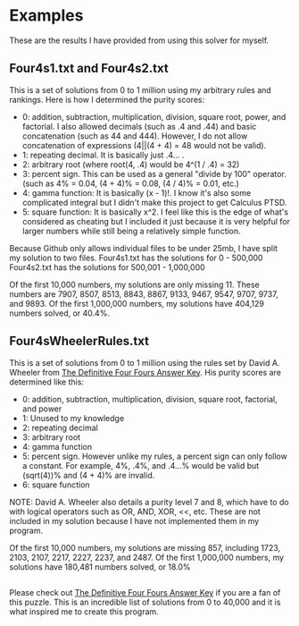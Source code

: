 # Examples
These are the results I have provided from using this solver for myself.
## Four4s1.txt and Four4s2.txt
This is a set of solutions from 0 to 1 million using my arbitrary rules and rankings. Here is how I determined the purity scores:
* 0: addition, subtraction, multiplication, division, square root, power, and factorial. I also allowed decimals (such as .4 and .44) and basic concatenation (such as 44 and 444). However, I do not allow concatenation of expressions (4||(4 + 4) = 48 would not be valid).
* 1: repeating decimal. It is basically just .4... .
* 2: arbitrary root (where root(4, .4) would be 4^(1 / .4) = 32)
* 3: percent sign. This can be used as a general "divide by 100" operator. (such as 4% = 0.04, (4 + 4)% = 0.08, (4 / 4)% = 0.01, etc.)
* 4: gamma function: It is basically (x - 1)!. I know it's also some complicated integral but I didn't make this project to get Calculus PTSD.
* 5: square function: It is basically x^2. I feel like this is the edge of what's considered as cheating but I included it just because it is very helpful for larger numbers while still being a relatively simple function.

Because Github only allows individual files to be under 25mb, I have split my solution to two files.
Four4s1.txt has the solutions for 0 - 500,000
Four4s2.txt has the solutions for 500,001 - 1,000,000

Of the first 10,000 numbers, my solutions are only missing 11. These numbers are 7907, 8507, 8513, 8843, 8867, 9133, 9467, 9547, 9707, 9737, and 9893.
Of the first 1,000,000 numbers, my solutions have 404,129 numbers solved, or 40.4%.

## Four4sWheelerRules.txt
This is a set of solutions from 0 to 1 million using the rules set by David A. Wheeler from [The Definitive Four Fours Answer Key](https://dwheeler.com/fourfours/). His purity scores are determined like this:
* 0: addition, subtraction, multiplication, division, square root, factorial, and power
* 1: Unused to my knowledge
* 2: repeating decimal
* 3: arbitrary root
* 4: gamma function
* 5: percent sign. However unlike my rules, a percent sign can only follow a constant. For example, 4%, .4%, and .4...% would be valid but (sqrt(4))% and (4 + 4)% are invalid.
* 6: square function

NOTE: David A. Wheeler also details a purity level 7 and 8, which have to do with logical operators such as OR, AND, XOR, <<, etc. These are not included in my solution because I have not implemented them in my program.

Of the first 10,000 numbers, my solutions are missing 857, including 1723, 2103, 2107, 2217, 2227, 2237, and 2487.
Of the first 1,000,000 numbers, my solutions have 180,481 numbers solved, or 18.0%
##  
Please check out [The Definitive Four Fours Answer Key](https://dwheeler.com/fourfours/) if you are a fan of this puzzle. This is an incredible list of solutions from 0 to 40,000 and it is what inspired me to create this program.
